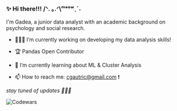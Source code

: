 ###  ✨ Hi there!!! /ᐠ. ｡.ᐟ\ᵐᵉᵒʷˎˊ˗

I'm Gadea, a junior data analyst with an academic background on psychology and social research.

- 👩🏻‍💻 I’m currently working on developing my data analysis skills!
  
- 🏆 Pandas Open Contributor

- 🌱 I’m currently learning about ML & Cluster Analysis

- 📫 How to reach me: cgautric@gmail.com ❗️

*stay tuned of updates 🧚🏻‍♀️*

![Codewars](https://github.r2v.ch/codewars?user=gadeatric&stroke=PINK)


